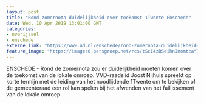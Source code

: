 ```yaml
---
layout: post
title: "Rond zomernota duidelijkheid over toekomst 1Twente Enschede"
date: Wed, 10 Apr 2019 13:01:00 GMT
categories: 
- overijssel 
- enschede 
externe_link: "https://www.ad.nl/enschede/rond-zomernota-duidelijkheid-over-toekomst-1twente-enschede~aff3d321/"
feature_image: "https://images0.persgroep.net/rcs/tScI4zBSeihnJmomtcaY7coIuf8/diocontent/119590603/_fitwidth/400/?appId=21791a8992982cd8da851550a453bd7f&quality=0.7"
---
```


ENSCHEDE - Rond de zomernota zou er duidelijkheid moeten komen over de toekomst van de lokale omroep. VVD-raadslid Joost Nijhuis spreekt op korte termijn met de leiding van het noodlijdende 1Twente om te bekijken of de gemeenteraad een rol kan spelen bij het afwenden van het faillissement van de lokale omroep.

